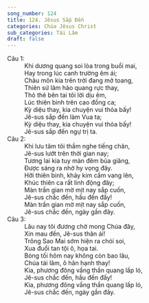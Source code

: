 ```yaml
---
song_number: 124
title: 124. Jêsus Sắp Đến
categories: Chúa Jêsus Christ
sub_categories: Tái Lâm
draft: false
---
```

<dl><dt>Câu 1:</dt><dd data-verse="1"> Khi dương quang soi lòa trong buổi mai, <br/>Hay trong lúc canh trường êm ái; <br/>Châu môn kia trên trời đang mở toang, <br/>Thiên sứ lâm hào quang rực thay, <br/>Thỏ thẻ bên tai tôi lời dịu êm, <br/>Lúc thiên binh trên cao đồng ca; <br/>Kỳ diệu thay, kia chuyện vui thỏa bấy! <br/>Jê-sus sắp đến làm Vua ta; <br/>Kỳ diệu thay, kia chuyện vui thỏa bấy! <br/>Jê-sus sắp đến ngự trị ta. </dd><dt>Câu 2:</dt><dd data-verse="2">Khi lưu tâm tôi thầm nghe tiếng chân, <br/>Jê-sus lướt trên thời gian nay; <br/>Tương lai kia tuy màn đêm bủa giăng, <br/>Được sáng ra nhờ hy vọng đây. <br/>Hỡi thiên binh, khảy kim cầm vang lên, <br/>Khúc thiên ca rất linh động đây; <br/>Màn trần gian mờ mịt nay sắp cuốn, <br/>Jê-sus chắc đến, hầu đến đấy! <br/>Màn trần gian mờ mịt nay sắp cuốn, <br/>Jê-sus chắc đến, ngày gần đây. </dd><dt>Câu 3:</dt><dd data-verse="3">Lâu nay tôi đương chờ mong Chúa đây, <br/>Xin mau đến, Jê-sus thân ái! <br/>Trông Sao Mai sớm hiện ra chói soi, <br/>Xua đuổi tan tội ô, họa tai. <br/>Bóng tối hôm nay không còn bao lâu, <br/>Chúa tái lâm, ô hân hạnh thay! <br/>Kìa, phương đông vầng thần quang lấp ló, <br/>Jê-sus chắc đến, hầu đến đấy! <br/>Kìa, phương đông vầng thần quang lấp ló, <br/>Jê-sus chắc đến, ngày gần đây. </dd></dl>